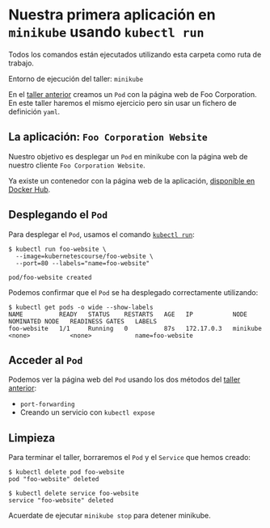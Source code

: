 # Nuestra primera aplicación en `minikube` usando `kubectl run`

Todos los comandos están ejecutados utilizando esta carpeta como ruta de trabajo.

Entorno de ejecución del taller: `minikube`

En el [taller anterior](../minikube/README_es.md) creamos un `Pod` con la página
web de Foo Corporation. En este taller haremos el mismo ejercicio pero sin usar
un fichero de definición `yaml`.

## La aplicación: `Foo Corporation Website`

Nuestro objetivo es desplegar un `Pod` en minikube con la página web de nuestro
cliente `Foo Corporation Website`.

Ya existe un contenedor con la página web de la aplicación, 
[disponible en Docker Hub](https://hub.docker.com/repository/docker/kubernetescourse/foo-website).

## Desplegando el `Pod`

Para desplegar el `Pod`, usamos el comando [`kubectl run`](https://kubernetes.io/docs/reference/generated/kubectl/kubectl-commands#run):

```shell
$ kubectl run foo-website \
  --image=kubernetescourse/foo-website \
  --port=80 --labels="name=foo-website"

pod/foo-website created
```

Podemos confirmar que el `Pod` se ha desplegado correctamente utilizando:

```shell
$ kubectl get pods -o wide --show-labels
NAME          READY   STATUS    RESTARTS   AGE   IP           NODE       NOMINATED NODE   READINESS GATES   LABELS
foo-website   1/1     Running   0          87s   172.17.0.3   minikube   <none>           <none>            name=foo-website
```

## Acceder al `Pod`

Podemos ver la página web del `Pod` usando los dos métodos del 
[taller anterior](../minikube/README_es.md):
* `port-forwarding`
* Creando un servicio con `kubectl expose`

## Limpieza

Para terminar el taller, borraremos el `Pod` y el `Service` que hemos creado:

```shell
$ kubectl delete pod foo-website
pod "foo-website" deleted

$ kubectl delete service foo-website
service "foo-website" deleted
```

Acuerdate de ejecutar `minikube stop` para detener minikube.